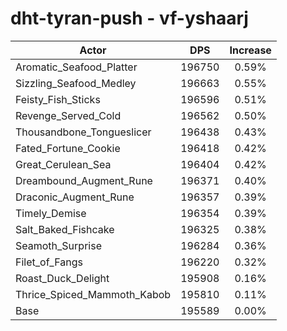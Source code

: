 # dht-tyran-push - vf-yshaarj
| Actor | DPS | Increase |
|---|:---:|:---:|
|Aromatic_Seafood_Platter|196750|0.59%|
|Sizzling_Seafood_Medley|196663|0.55%|
|Feisty_Fish_Sticks|196596|0.51%|
|Revenge_Served_Cold|196562|0.50%|
|Thousandbone_Tongueslicer|196438|0.43%|
|Fated_Fortune_Cookie|196418|0.42%|
|Great_Cerulean_Sea|196404|0.42%|
|Dreambound_Augment_Rune|196371|0.40%|
|Draconic_Augment_Rune|196357|0.39%|
|Timely_Demise|196354|0.39%|
|Salt_Baked_Fishcake|196325|0.38%|
|Seamoth_Surprise|196284|0.36%|
|Filet_of_Fangs|196220|0.32%|
|Roast_Duck_Delight|195908|0.16%|
|Thrice_Spiced_Mammoth_Kabob|195810|0.11%|
|Base|195589|0.00%|
